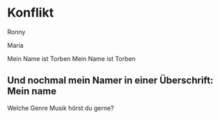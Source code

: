 # Konflikt
Ronny

Maria

Mein Name ist Torben
Mein Name ist Torben

## Und nochmal mein Namer in einer Überschrift: Mein name

Welche Genre Musik hörst du gerne?